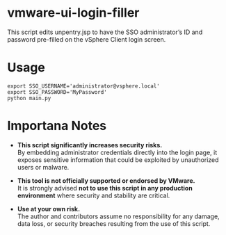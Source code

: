 # vmware-ui-login-filler
This script edits unpentry.jsp to have the SSO administrator’s ID and password pre-filled on the vSphere Client login screen.

# Usage
```
export SSO_USERNAME='administrator@vsphere.local'
export SSO_PASSWORD='MyPassword'
python main.py
```

# Importana Notes
- **This script significantly increases security risks.**  
  By embedding administrator credentials directly into the login page, it exposes sensitive information that could be exploited by unauthorized users or malware.

- **This tool is not officially supported or endorsed by VMware.**  
  It is strongly advised **not to use this script in any production environment** where security and stability are critical.

- **Use at your own risk.**  
  The author and contributors assume no responsibility for any damage, data loss, or security breaches resulting from the use of this script.
